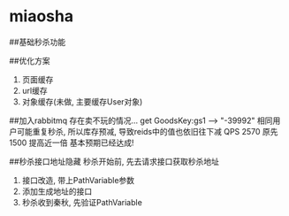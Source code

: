 # miaosha
##基础秒杀功能

##优化方案
1. 页面缓存
2. url缓存
3. 对象缓存(未做, 主要缓存User对象)

##加入rabbitmq
存在卖不玩的情况...  get GoodsKey:gs1 --> "-39992"
相同用户可能重复秒杀, 所以库存预减, 导致reids中的值也依旧往下减
QPS 2570 原先 1500 提高近一倍
基本预期已经达成!

##秒杀接口地址隐藏
秒杀开始前, 先去请求接口获取秒杀地址
1. 接口改造, 带上PathVariable参数
2. 添加生成地址的接口
3. 秒杀收到秦秋, 先验证PathVariable